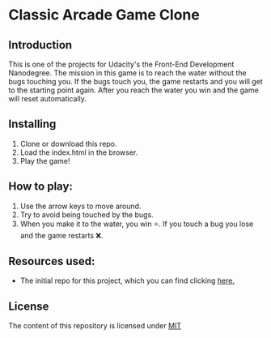 # Classic Arcade Game Clone

## Introduction
This is one of the projects for Udacity's the Front-End Development Nanodegree. The mission in this game is to reach the water without the bugs touching you. If the bugs touch you, the game restarts and you will get to the starting point again. After you reach the water you win and the game will reset automatically.

## Installing 
1. Clone or download this repo.
2. Load the index.html in the browser.
3. Play the game!  

## How to play:
1. Use the arrow keys to move around.
2. Try to avoid being touched by the bugs.
3. When you make it to the water, you win :star:. 
If you touch a bug you lose and the game restarts :x:.

## Resources used:
- The initial repo for this project, which you can find clicking [here.](https://github.com/udacity/frontend-nanodegree-arcade-game)

## License
The content of this repository is licensed under [MIT](https://choosealicense.com/licenses/mit/)
